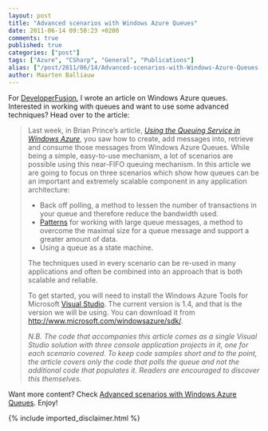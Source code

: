 ```yaml
---
layout: post
title: "Advanced scenarios with Windows Azure Queues"
date: 2011-06-14 09:50:23 +0200
comments: true
published: true
categories: ["post"]
tags: ["Azure", "CSharp", "General", "Publications"]
alias: ["/post/2011/06/14/Advanced-scenarios-with-Windows-Azure-Queues.aspx", "/post/2011/06/14/advanced-scenarios-with-windows-azure-queues.aspx"]
author: Maarten Balliauw
---
```

<p>For <a href="http://www.developerfusion.com/article/120619/advanced-scenarios-with-windows-azure-queues/" target="_blank">DeveloperFusion</a>, I wrote an article on Windows Azure queues. Interested in working with queues and want to use some advanced techniques? Head over to the article:</p>  
<blockquote>   <p>Last week, in Brian Prince’s article, <em><a href="http://www.developerfusion.com/article/120197/using-the-queuing-service-in-windows-azure/">Using the Queuing Service in Windows Azure</a></em>, you saw how to create, add messages into, retrieve and consume those messages from Windows Azure Queues. While being a simple, easy-to-use mechanism, a lot of scenarios are possible using this near-FIFO queuing mechanism. In this article we are going to focus on three scenarios which show how queues can be an important and extremely scalable component in any application architecture:</p>    <ul>     <li>Back off polling, a method to lessen the number of transactions in your queue and therefore reduce the bandwidth used. </li>      <li><a href="http://www.developerfusion.com/t/patterns/">Patterns</a> for working with large queue messages, a method to overcome the maximal size for a queue message and support a greater amount of data. </li>      <li>Using a queue as a state machine. </li>   </ul>    <p>The techniques used in every scenario can be re-used in many applications and often be combined into an approach that is both scalable and reliable.</p>    <p>To get started, you will need to install the Windows Azure Tools for Microsoft <a href="http://www.developerfusion.com/t/visual-studio/">Visual Studio</a>. The current version is 1.4, and that is the version we will be using. You can download it from <a href="http://www.microsoft.com/windowsazure/sdk/">http://www.microsoft.com/windowsazure/sdk/</a>. </p>    <p><em>N.B. The code that accompanies this article comes as a single Visual Studio solution with three console application projects in it, one for each scenario covered. To keep code samples short and to the point, the article covers only the code that polls the queue and not the additional code that populates it. Readers are encouraged to discover this themselves.</em></p> 
</blockquote>
  <p>Want more content? Check <a href="http://www.developerfusion.com/article/120619/advanced-scenarios-with-windows-azure-queues/" target="_blank">Advanced scenarios with Windows Azure Queues</a>. Enjoy!</p>
{% include imported_disclaimer.html %}
